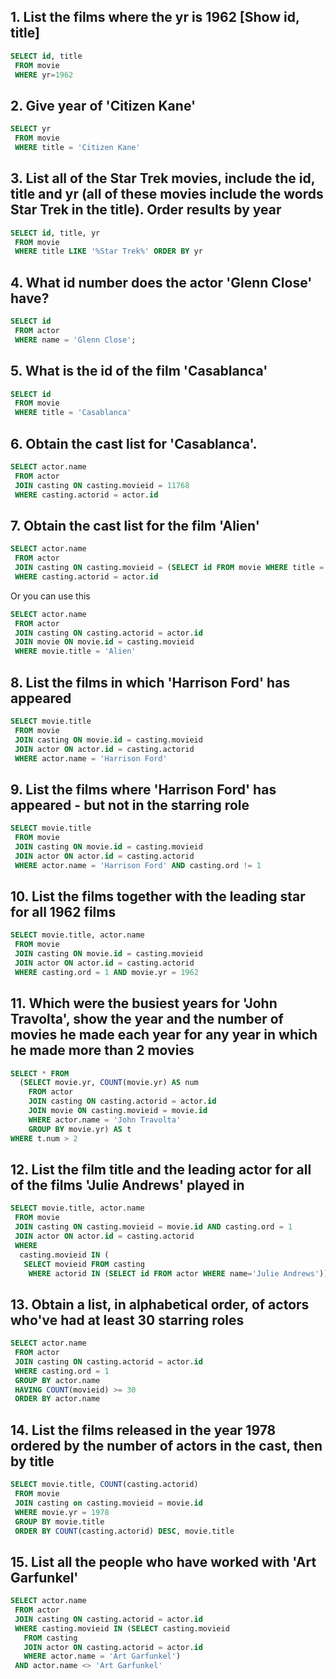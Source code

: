 ## 1. List the films where the yr is 1962 [Show id, title]

```SQL
SELECT id, title
 FROM movie
 WHERE yr=1962
```

## 2. Give year of 'Citizen Kane'

```SQL
SELECT yr
 FROM movie
 WHERE title = 'Citizen Kane'
```

## 3. List all of the Star Trek movies, include the id, title and yr (all of these movies include the words Star Trek in the title). Order results by year

```SQL
SELECT id, title, yr
 FROM movie
 WHERE title LIKE '%Star Trek%' ORDER BY yr
```

## 4. What id number does the actor 'Glenn Close' have?

```SQL
SELECT id
 FROM actor
 WHERE name = 'Glenn Close';
```

## 5. What is the id of the film 'Casablanca'

```SQL
SELECT id 
 FROM movie 
 WHERE title = 'Casablanca'
```

## 6. Obtain the cast list for 'Casablanca'.

```SQL
SELECT actor.name 
 FROM actor 
 JOIN casting ON casting.movieid = 11768 
 WHERE casting.actorid = actor.id
```

## 7. Obtain the cast list for the film 'Alien'

```SQL
SELECT actor.name 
 FROM actor 
 JOIN casting ON casting.movieid = (SELECT id FROM movie WHERE title = 'Alien') 
 WHERE casting.actorid = actor.id
```

Or you can use this

```SQL
SELECT actor.name 
 FROM actor 
 JOIN casting ON casting.actorid = actor.id 
 JOIN movie ON movie.id = casting.movieid 
 WHERE movie.title = 'Alien'
```

## 8. List the films in which 'Harrison Ford' has appeared

```SQL
SELECT movie.title 
 FROM movie 
 JOIN casting ON movie.id = casting.movieid 
 JOIN actor ON actor.id = casting.actorid 
 WHERE actor.name = 'Harrison Ford'
```

## 9. List the films where 'Harrison Ford' has appeared - but not in the starring role

```SQL
SELECT movie.title
 FROM movie
 JOIN casting ON movie.id = casting.movieid
 JOIN actor ON actor.id = casting.actorid
 WHERE actor.name = 'Harrison Ford' AND casting.ord != 1
```

## 10. List the films together with the leading star for all 1962 films

```SQL
SELECT movie.title, actor.name
 FROM movie
 JOIN casting ON movie.id = casting.movieid
 JOIN actor ON actor.id = casting.actorid
 WHERE casting.ord = 1 AND movie.yr = 1962
```

## 11. Which were the busiest years for 'John Travolta', show the year and the number of movies he made each year for any year in which he made more than 2 movies

```SQL
SELECT * FROM 
  (SELECT movie.yr, COUNT(movie.yr) AS num
    FROM actor 
    JOIN casting ON casting.actorid = actor.id  
    JOIN movie ON casting.movieid = movie.id  
    WHERE actor.name = 'John Travolta'
    GROUP BY movie.yr) AS t
WHERE t.num > 2
```

## 12. List the film title and the leading actor for all of the films 'Julie Andrews' played in

```SQL
SELECT movie.title, actor.name 
 FROM movie 
 JOIN casting ON casting.movieid = movie.id AND casting.ord = 1
 JOIN actor ON actor.id = casting.actorid
 WHERE 
  casting.movieid IN (
   SELECT movieid FROM casting 
    WHERE actorid IN (SELECT id FROM actor WHERE name='Julie Andrews'))
```

## 13. Obtain a list, in alphabetical order, of actors who've had at least 30 starring roles

```SQL
SELECT actor.name
 FROM actor
 JOIN casting ON casting.actorid = actor.id 
 WHERE casting.ord = 1
 GROUP BY actor.name
 HAVING COUNT(movieid) >= 30
 ORDER BY actor.name
```

## 14. List the films released in the year 1978 ordered by the number of actors in the cast, then by title

```SQL
SELECT movie.title, COUNT(casting.actorid)
 FROM movie
 JOIN casting on casting.movieid = movie.id
 WHERE movie.yr = 1978
 GROUP BY movie.title
 ORDER BY COUNT(casting.actorid) DESC, movie.title
```

## 15. List all the people who have worked with 'Art Garfunkel'

```SQL
SELECT actor.name 
 FROM actor 
 JOIN casting ON casting.actorid = actor.id 
 WHERE casting.movieid IN (SELECT casting.movieid 
   FROM casting 
   JOIN actor ON casting.actorid = actor.id 
   WHERE actor.name = 'Art Garfunkel')
 AND actor.name <> 'Art Garfunkel'
```
